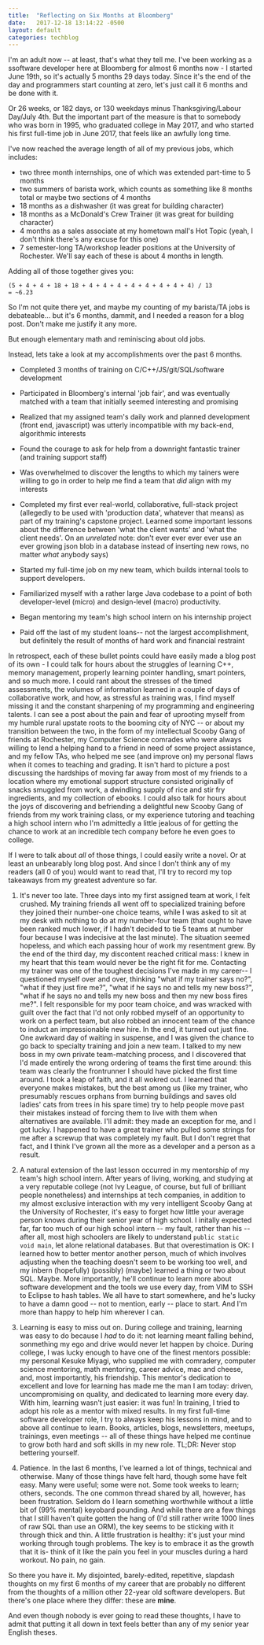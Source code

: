 ```yaml
---
title:  "Reflecting on Six Months at Bloomberg"
date:   2017-12-18 13:14:22 -0500
layout: default
categories: techblog
---
```


I'm an adult now -- at least, that's what they tell me. I've been working as a ssoftware developer here at Bloomberg for almost 6 months now - I started June 19th, so it's actually 5 months 29 days today. Since it's the end of the day and programmers start counting at zero, let's just call it 6 months and be done with it.

<!-- readmore -->

Or 26 weeks, or 182 days, or 130 weekdays minus Thanksgiving/Labour Day/July 4th. But the important part of the measure is that to somebody who was born in 1995, who graduated college in May 2017, and who started his first full-time job in June 2017, that feels like an awfully long time.

I've now reached the average length of all of my previous jobs, which includes:

- two three month internships, one of which was extended part-time to 5 months
- two summers of barista work, which counts as something like 8 months total or maybe two sections of 4 months
- 18 months as a dishwasher (it was great for building character)
- 18 months as a McDonald's Crew Trainer (it was great for building character)
- 4 months as a sales associate at my hometown mall's Hot Topic (yeah, I don't think there's any excuse for this one)
- 7 semester-long TA/workshop leader positions at the University of Rochester. We'll say each of these is about 4 months in length.

Adding all of those together gives you:


	(5 + 4 + 4 + 18 + 18 + 4 + 4 + 4 + 4 + 4 + 4 + 4 + 4) / 13
	= ~6.23

So I'm not quite there yet, and maybe my counting of my barista/TA jobs is debateable... but it's 6 months, dammit, and I needed a reason for a blog post. Don't make me justify it any more.

But enough elementary math and reminiscing about old jobs. 

Instead, lets take a look at my accomplishments over the past 6 months.

- Completed 3 months of training on C/C++/JS/git/SQL/software development

- Participated in Bloomberg's internal 'job fair', and was eventually matched with a team that initially seemed interesting and promising

- Realized that my assigned team's daily work and planned development (front end, javascript) was utterly incompatible with my back-end, algorithmic interests

- Found the courage to ask for help from a downright fantastic trainer (and training support staff)

- Was overwhelmed to discover the lengths to which my tainers were willing to go in order to help me find a team that *did* align with my interests

- Completed my first ever real-world, collaborative, full-stack project (allegedly to be used with 'production data', whatever that means) as part of my training's capstone project. Learned some important lessons about the difference between 'what the client wants' and 'what the client needs'. On an *unrelated* note: don't ever ever ever ever use an ever growing json blob in a database instead of inserting new rows, no matter *what* anybody says) 

- Started my full-time job on my new team, which builds internal tools to support developers.

- Familiarized myself with a rather large Java codebase to a point of both developer-level (micro) and design-level (macro) productivity. 

- Began mentoring my team's high school intern on his internship project

- Paid off the last of my student loans-- not the largest accomplishment, but definitely the result of months of hard work and financial restraint

In retrospect, each of these bullet points could have easily made a blog post of its own - I could talk for hours about the struggles of learning C++, memory management, properly learning pointer handling, smart pointers, and so much more. I could rant about the stresses of the timed assessments, the volumes of information learned in a couple of days of collaborative work, and how, as stressful as training was, I find myself missing it and the constant sharpening of my programming and engineering talents. I can see a post about the pain and fear of uprooting myself from my humble rural upstate roots to the booming city of NYC -- or about my transition between the two, in the form of my intellectual Scooby Gang of friends at Rochester, my Computer Science comrades who were always willing to lend a helping hand to a friend in need of some project assistance, and my fellow TAs, who helped me see (and improve on) my personal flaws when it comes to teaching and grading. It isn't hard to picture a post discussing the hardships of moving far away from most of my friends to a location where my emotional support structure consisted originally of snacks smuggled from work, a dwindling supply of rice and stir fry ingredients, and my collection of ebooks. I could also talk for hours about the joys of discovering and befriending a delightful new Scooby Gang of friends from my work training class, or my experience tutoring and teaching a high school intern who I'm admittedly a little jealous of for getting the chance to work at an incredible tech company before he even goes to college.

If I were to talk about *all* of those things, I could easily write a novel. Or at least an unbearably long blog post. And since I don't think any of my readers (all 0 of you) would want to read that, I'll try to record my top takeaways from my greatest adventure so far.

1) It's never too late. Three days into my first assigned team at work, I felt crushed. My training friends all went off to specialized training before they joined their number-one choice teams, while I was asked to sit at my desk with nothing to do at my number-four team (that ought to have been ranked much lower, if I hadn't decided to tie 5 teams at number four because I was indecisive at the last minute). The situation seemed hopeless, and which each passing hour of work my resentment grew. By the end of the third day, my discontent reached critical mass: I knew in my heart that this team would never be the right fit for me. Contacting my trainer was one of the toughest decisions I've made in my career-- I questioned myself over and over, thinking "what if my trainer says no?", "what if they just fire me?", "what if he says no and tells my new boss?", "what if he says no and tells my new boss and then my new boss fires me?". I felt responsible for my poor team choice, and was wracked with guilt over the fact that I'd not only robbed myself of an opportunity to work on a perfect team, but also robbed an innocent team of the chance to induct an impressionable new hire.
In the end, it turned out just fine. One awkward day of waiting in suspense, and I was given the chance to go back to specialty training and join a new team. I talked to my new boss in my own private team-matching process, and I discovered that I'd made entirely the wrong ordering of teams the first time around: this team was clearly the frontrunner I should have picked the first time around. I took a leap of faith, and it all wokred out. I learned that everyone makes mistakes, but the best among us (like my trainer, who presumably rescues orphans from burning buildings and saves old ladies' cats from trees in his spare time) try to help people move past their mistakes instead of forcing them to live with them when alternatives are available. I'll admit: they made an exception for me, and I got lucky. I happened to have a great trainer who pulled some strings for me after a screwup that was completely my fault. But I don't regret that fact, and I think I've grown all the more as a developer and a person as a result.

2) A natural extension of the last lesson occurred in my mentorship of my team's high school intern. After years of living, working, and studying at a very reputable college (not Ivy League, of course, but full of brilliant people nonetheless) and internships at tech companies, in addition to my almost exclusive interaction with my very intelligent Scooby Gang at the University of Rochester, it's easy to forget how little your average person knows during their senior year of high school. I initally expected far, far too much of our high school intern -- my fault, rather than his -- after all, most high schoolers are likely to understand `public static void main`, let alone relational databases. But that overestimation is OK: I learned how to better mentor another person, much of which involves adjusting when the teaching doesn't seem to be working too well, and my inbern (hopefully) (possibly) (maybe) learned a thing or two about SQL. Maybe. More importantly, he'll continue to learn more about software development and the tools we use every day, from VIM to SSH to Eclipse to hash tables. We all have to start somewhere, and he's lucky to have a damn good -- not to mention, early -- place to start. And I'm more than happy to help him wherever I can.

3) Learning is easy to miss out on. During college and training, learning was easy to do because I *had* to do it: not learning meant falling behind, sonmething my ego and drive would never let happen by choice. During college, I was lucky enough to have one of the finest mentors possible: my personal Kesuke Miyagi, who supplied me with comradery, computer science mentoring, math mentoring, career advice, mac and cheese, and, most importantly, his friendship. This mentor's dedication to excellent and love for learning has made me the man I am today: driven, uncompromising on quality, and dedicated to learning more every day. With him, learning wasn't just easier: it was fun! In training, I tried to adopt his role as a mentor with mixed results. In my first full-time software developer role, I try to always keep his lessons in mind, and to above all continue to learn. Books, articles, blogs, newsletters, meetups, trainings, even meetings -- all of these things have helped me continue to grow both hard and soft skills in my new role. TL;DR: Never stop bettering yourself.

4) Patience. In the last 6 months, I've learned a lot of things, technical and otherwise. Many of those things have felt hard, though some have felt easy. Many were useful; some were not. Some took weeks to learn; others, seconds. The one common thread shared by all, however, has been frustration. Seldom do I learn something worthwhile without a little bit of (99% mental) keyobard pounding. And while there are a few things that I still haven't quite gotten the hang of (I'd still rather write 1000 lines of raw SQL than use an ORM), the key seems to be sticking with it through thick and thin. A little frustration is healthy: it's just your mind working through tough problems. The key is to embrace it as the growth that it is- think of it like the pain you feel in your muscles during a hard workout. No pain, no gain.

So there you have it. My disjointed, barely-edited, repetitive, slapdash thoughts on my first 6 months of my career that are probably no different from the thoughts of a million other 22-year old software developers. But there's one place where they differ: these are **mine**.

And even though nobody is ever going to read these thoughts, I have to admit that putting it all down in text feels better than any of my senior year English theses. 
